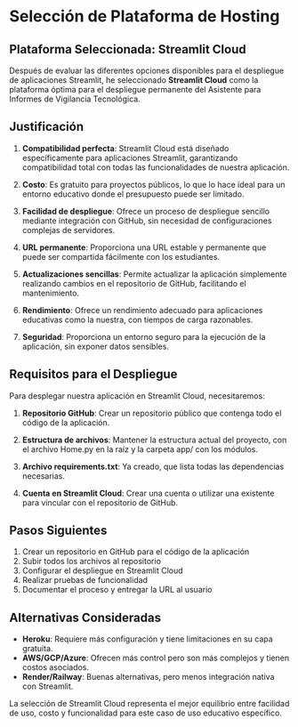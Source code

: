 # Selección de Plataforma de Hosting

## Plataforma Seleccionada: Streamlit Cloud

Después de evaluar las diferentes opciones disponibles para el despliegue de aplicaciones Streamlit, he seleccionado **Streamlit Cloud** como la plataforma óptima para el despliegue permanente del Asistente para Informes de Vigilancia Tecnológica.

## Justificación

1. **Compatibilidad perfecta**: Streamlit Cloud está diseñado específicamente para aplicaciones Streamlit, garantizando compatibilidad total con todas las funcionalidades de nuestra aplicación.

2. **Costo**: Es gratuito para proyectos públicos, lo que lo hace ideal para un entorno educativo donde el presupuesto puede ser limitado.

3. **Facilidad de despliegue**: Ofrece un proceso de despliegue sencillo mediante integración con GitHub, sin necesidad de configuraciones complejas de servidores.

4. **URL permanente**: Proporciona una URL estable y permanente que puede ser compartida fácilmente con los estudiantes.

5. **Actualizaciones sencillas**: Permite actualizar la aplicación simplemente realizando cambios en el repositorio de GitHub, facilitando el mantenimiento.

6. **Rendimiento**: Ofrece un rendimiento adecuado para aplicaciones educativas como la nuestra, con tiempos de carga razonables.

7. **Seguridad**: Proporciona un entorno seguro para la ejecución de la aplicación, sin exponer datos sensibles.

## Requisitos para el Despliegue

Para desplegar nuestra aplicación en Streamlit Cloud, necesitaremos:

1. **Repositorio GitHub**: Crear un repositorio público que contenga todo el código de la aplicación.

2. **Estructura de archivos**: Mantener la estructura actual del proyecto, con el archivo Home.py en la raíz y la carpeta app/ con los módulos.

3. **Archivo requirements.txt**: Ya creado, que lista todas las dependencias necesarias.

4. **Cuenta en Streamlit Cloud**: Crear una cuenta o utilizar una existente para vincular con el repositorio de GitHub.

## Pasos Siguientes

1. Crear un repositorio en GitHub para el código de la aplicación
2. Subir todos los archivos al repositorio
3. Configurar el despliegue en Streamlit Cloud
4. Realizar pruebas de funcionalidad
5. Documentar el proceso y entregar la URL al usuario

## Alternativas Consideradas

- **Heroku**: Requiere más configuración y tiene limitaciones en su capa gratuita.
- **AWS/GCP/Azure**: Ofrecen más control pero son más complejos y tienen costos asociados.
- **Render/Railway**: Buenas alternativas, pero menos integración nativa con Streamlit.

La selección de Streamlit Cloud representa el mejor equilibrio entre facilidad de uso, costo y funcionalidad para este caso de uso educativo específico.
